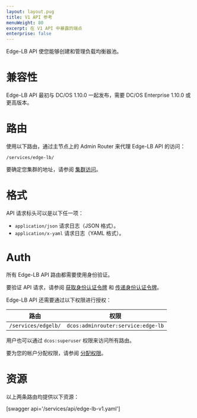 ```yaml
---
layout: layout.pug
title: V1 API 参考
menuWeight: 80
excerpt: 在 V1 API 中暴露的端点
enterprise: false
---
```



Edge-LB API 使您能够创建和管理负载均衡器池。

# 兼容性

Edge-LB API 最初与 DC/OS 1.10.0 一起发布，需要 DC/OS Enterprise 1.10.0 或更高版本。

# 路由

使用以下路由，通过主节点上的 Admin Router 来代理 Edge-LB API 的访问：

```
/services/edge-lb/
```

要确定您集群的地址，请参阅 [集群访问](/mesosphere/dcos/cn/1.11/api/access/)。

# 格式

API 请求标头可以是以下任一项：

- `application/json` 请求日志（JSON 格式）。
- `application/x-yaml` 请求日志（YAML 格式）。

# Auth

所有 Edge-LB API 路由都需要使用身份验证。

要验证 API 请求，请参阅 [获取身份认证令牌](/mesosphere/dcos/cn/1.11/security/ent/iam-api/#obtaining-an-authentication-token) 和 [传递身份认证令牌](/mesosphere/dcos/cn/1.11/security/ent/iam-api/#pass-an-authentication-token)。

Edge-LB API 还需要通过以下权限进行授权：

| 路由 | 权限 |
|-------|----------|
| `/services/edgelb/` | `dcos:adminrouter:service:edge-lb` |

用户也可以通过 `dcos:superuser` 权限来访问所有路由。

要为您的帐户分配权限，请参阅 [分配权限](/mesosphere/dcos/cn/1.11/security/ent/perms-reference/)。

# 资源

以上两条路由均提供以下资源：

[swagger api='/services/api/edge-lb-v1.yaml']
